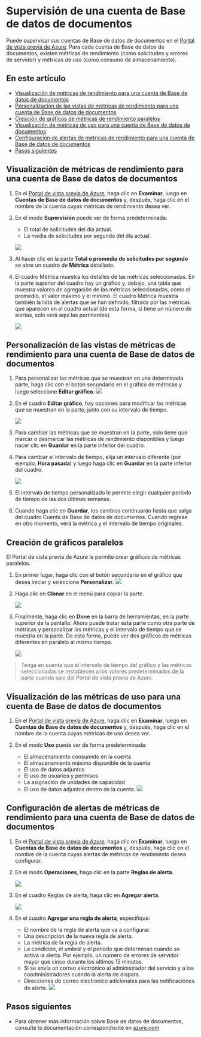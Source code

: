 <properties title="Monitor a DocumentDB Account" pageTitle="Monitor a DocumentDB account | Azure" description="Learn how to monitor your DocumentDB account for performance metrics (such as requests and server errors) and usage metrics (such as storage consumption)." metaKeywords="NoSQL, DocumentDB,  database, document-orientated database, JSON, monitor, accounts" services="documentdb" solutions="data-management" documentationCenter=""  authors="bradsev" manager="jhubbard" editor="cgronlun" videoId="" scriptId="" />

<tags ms.service="documentdb" ms.workload="data-services" ms.tgt_pltfrm="na" ms.devlang="na" ms.topic="article" ms.date="08/20/2014" ms.author="brradsev" />

# Supervisión de una cuenta de Base de datos de documentos

Puede supervisar sus cuentas de Base de datos de documentos en el [Portal de vista previa de Azure][Portal de vista previa de Azure]. Para cada cuenta de Base de datos de documentos, existen métricas de rendimiento (como solicitudes y errores de servidor) y métricas de uso (como consumo de almacenamiento).

## En este artículo

-   [Visualización de métricas de rendimiento para una cuenta de Base de datos de documentos][Visualización de métricas de rendimiento para una cuenta de Base de datos de documentos]
-   [Personalización de las vistas de métricas de rendimiento para una cuenta de Base de datos de documentos][Personalización de las vistas de métricas de rendimiento para una cuenta de Base de datos de documentos]
-   [Creación de gráficos de métricas de rendimiento paralelos][Creación de gráficos de métricas de rendimiento paralelos]
-   [Visualización de métricas de uso para una cuenta de Base de datos de documentos][Visualización de métricas de uso para una cuenta de Base de datos de documentos]
-   [Configuración de alertas de métricas de rendimiento para una cuenta de Base de datos de documentos][Configuración de alertas de métricas de rendimiento para una cuenta de Base de datos de documentos]
-   [Pasos siguientes][Pasos siguientes]

## <span id="metrics"></span></a>Visualización de métricas de rendimiento para una cuenta de Base de datos de documentos

1.  En el [Portal de vista previa de Azure][Portal de vista previa de Azure], haga clic en **Examinar**, luego en **Cuentas de Base de datos de documentos** y, después, haga clic en el nombre de la cuenta cuyas métricas de rendimiento desea ver.
2.  En el modo **Supervisión** puede ver de forma predeterminada:

    -   El total de solicitudes del día actual.
    -   La media de solicitudes por segundo del día actual.

    ![][0]

3.  Al hacer clic en la parte **Total o promedio de solicitudes por segundo** se abre un cuadro de **Métrica** detallado.
4.  El cuadro Métrica muestra los detalles de las métricas seleccionadas. En la parte superior del cuadro hay un gráfico y, debajo, una tabla que muestra valores de agregación de las métricas seleccionadas, como el promedio, el valor máximo y el mínimo. El cuadro Métrica muestra también la lista de alertas que se han definido, filtrada por las métricas que aparecen en el cuadro actual (de esta forma, si tiene un número de alertas, solo verá aquí las pertinentes).

    ![][1]

## <span id="custom"></span></a>Personalización de las vistas de métricas de rendimiento para una cuenta de Base de datos de documentos

1.  Para personalizar las métricas que se muestran en una determinada parte, haga clic con el botón secundario en el gráfico de métricas y luego seleccione **Editar gráfico**.
    ![][2]

2.  En el cuadro **Editar gráfico**, hay opciones para modificar las métricas que se muestran en la parte, junto con su intervalo de tiempo.

    ![][3]

3.  Para cambiar las métricas que se muestran en la parte, solo tiene que marcar o desmarcar las métricas de rendimiento disponibles y luego hacer clic en **Guardar** en la parte inferior del cuadro.
4.  Para cambiar el intervalo de tiempo, elija un intervalo diferente (por ejemplo, **Hora pasada**) y luego haga clic en **Guardar** en la parte inferior del cuadro.

    ![][4]

5.  El intervalo de tiempo personalizado le permite elegir cualquier período de tiempo de las dos últimas semanas.
6.  Cuando haga clic en **Guardar**, los cambios continuarán hasta que salga del cuadro Cuenta de Base de datos de documentos. Cuando regrese en otro momento, verá la métrica y el intervalo de tiempo originales.

## <span id="create"></span></a>Creación de gráficos paralelos

El Portal de vista previa de Azure le permite crear gráficos de métricas paralelos.

1.  En primer lugar, haga clic con el botón secundario en el gráfico que desea iniciar y seleccione **Personalizar**.
    ![][5]

2.  Haga clic en **Clonar** en el menú para copiar la parte.

    ![][6]

3.  Finalmente, haga clic en **Done** en la barra de herramientas, en la parte superior de la pantalla. Ahora puede tratar esta parte como otra parte de métricas y personalizar las métricas y el intervalo de tiempo que se muestra en la parte. De esta forma, puede ver dos gráficos de métricas diferentes en paralelo al mismo tiempo.

    ![][7]

> Tenga en cuenta que el intervalo de tiempo del gráfico y las métricas seleccionadas se restablecen a los valores predeterminados de la parte cuando sale del Portal de vista previa de Azure.

## <span id="view"></span></a>Visualización de las métricas de uso para una cuenta de Base de datos de documentos

1.  En el [Portal de vista previa de Azure][Portal de vista previa de Azure], haga clic en **Examinar**, luego en **Cuentas de Base de datos de documentos** y, después, haga clic en el nombre de la cuenta cuyas métricas de uso desea ver.
2.  En el modo **Uso** puede ver de forma predeterminada:

    -   El almacenamiento consumido en la cuenta
    -   El almacenamiento máximo disponible de la cuenta
    -   El uso de datos adjuntos
    -   El uso de usuarios y permisos
    -   La asignación de unidades de capacidad
    -   El uso de datos adjuntos dentro de la cuenta.
        ![][8]

## <span id="setup"></span></a>Configuración de alertas de métricas de rendimiento para una cuenta de Base de datos de documentos

1.  En el [Portal de vista previa de Azure][Portal de vista previa de Azure], haga clic en **Examinar**, luego en **Cuentas de Base de datos de documentos** y, después, haga clic en el nombre de la cuenta cuyas alertas de métricas de rendimiento desea configurar.
2.  En el modo **Operaciones**, haga clic en la parte **Reglas de alerta**.

    ![][9]

3.  En el cuadro Reglas de alerta, haga clic en **Agregar alerta**.

    ![][10]

4.  En el cuadro **Agregar una regla de alerta**, especifique:

    -   El nombre de la regla de alerta que va a configurar.
    -   Una descripción de la nueva regla de alerta.
    -   La métrica de la regla de alerta.
    -   La condición, el umbral y el período que determinan cuándo se activa la alerta. Por ejemplo, un número de errores de servidor mayor que cinco durante los últimos 15 minutos.
    -   Si se envía un correo electrónico al administrador del servicio y a los coadministradores cuando la alerta de dispara.
    -   Direcciones de correo electrónico adicionales para las notificaciones de alerta.
        ![][11]

## <span id="next"></span></a>Pasos siguientes

-   Para obtener más información sobre Base de datos de documentos, consulte la documentación correspondiente en [azure.com][azure.com]

<!--Anchors-->

  [Portal de vista previa de Azure]: https://portal.azure.com/
  [Visualización de métricas de rendimiento para una cuenta de Base de datos de documentos]: #metrics
  [Personalización de las vistas de métricas de rendimiento para una cuenta de Base de datos de documentos]: #custom
  [Creación de gráficos de métricas de rendimiento paralelos]: #create
  [Visualización de métricas de uso para una cuenta de Base de datos de documentos]: #view
  [Configuración de alertas de métricas de rendimiento para una cuenta de Base de datos de documentos]: #setup
  [Pasos siguientes]: #next
  [0]: http://i.imgur.com/y7pigTT.png
  [1]: http://i.imgur.com/6rBNPBL.png
  [2]: http://i.imgur.com/tRZEHk1.png
  [3]: http://i.imgur.com/G4UTi5U.png
  [4]: ./media/documentdb-monitor-accounts/madocdb5.png
  [5]: http://i.imgur.com/vLXWftF.png
  [6]: ./media/documentdb-monitor-accounts/madocdb7.png
  [7]: ./media/documentdb-monitor-accounts/madocdb8.png
  [8]: http://i.imgur.com/sL5inOu.png
  [9]: ./media/documentdb-monitor-accounts/madocdb10.png
  [10]: ./media/documentdb-monitor-accounts/madocdb11.png
  [11]: http://i.imgur.com/Inra4Po.png
  [azure.com]: http://go.microsoft.com/fwlink/p/?LinkID=402319
